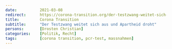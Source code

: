 ```yaml
---
date:          2021-03-08
redirect:      https://corona-transition.org/der-testzwang-weitet-sich-aus-und-apartheid-droht
title:         Corona Transition
subtitle:      "Der Testzwang weitet sich aus und Apartheid droht"
persons:       [Drosten Christian]
categories:    [Politik, Recht]
tags:          [corona transition, pcr-test, massnahmen]
---
```

